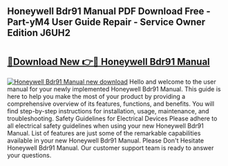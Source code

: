 ## Honeywell Bdr91 Manual PDF Download Free - Part-yM4 User Guide Repair - Service Owner Edition J6UH2

# <h2><a href="http://cf13959.oget.top/?id=Honeywell+Bdr91+Manual">🔗Download New 👉🔴 Honeywell Bdr91 Manual</a></h2>

[![Honeywell Bdr91 Manual new download](https://i.imgur.com/5g1atiW.png)](http://cf13959.oget.top/?id=Honeywell+Bdr91+Manual)
Hello and welcome to the user manual for your newly implemented Honeywell Bdr91 Manual. This guide is here to help you make the most of your product by providing a comprehensive overview of its features, functions, and benefits. You will find step-by-step instructions for installation, usage, maintenance, and troubleshooting. Safety Guidelines for Electrical Devices Please adhere to all electrical safety guidelines when using your new Honeywell Bdr91 Manual. List of features are just some of the remarkable capabilities available in your new Honeywell Bdr91 Manual. Please Don't Hesitate Honeywell Bdr91 Manual. Our customer support team is ready to answer your questions.
